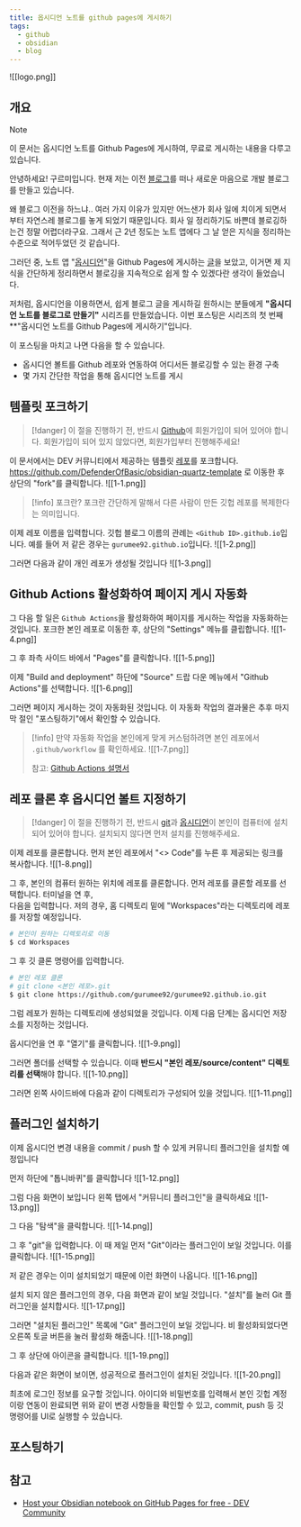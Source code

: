 ```yaml
---
title: 옵시디언 노트를 github pages에 게시하기
tags:
  - github
  - obsidian
  - blog
---
```

![[logo.png]]
## 개요
> [!note]
> 이 문서는  옵시디언 노트를 Github Pages에 게시하여, 무료로 게시하는 내용을 다루고 있습니다.

안녕하세요! 구르미입니다. 현재 저는 이전 [블로그](https://gurumee92.tistory.com/)를 떠나 새로운 마음으로 개발 블로그를 만들고 있습니다. 

왜 블로그 이전을 하느냐.. 여러 가지 이유가 있지만 어느샌가 회사 일에 치이게 되면서부터 자연스레 블로그를 놓게 되었기 때문입니다. 회사 일 정리하기도 바쁜데 블로깅하는건 정말 어렵더라구요. 그래서 근 2년 정도는 노트 앱에다 그 날 얻은 지식을 정리하는 수준으로 적어두었던 것 같습니다.

그러던 중, 노트 앱 "[옵시디언](https://obsidian.md/)"을 Github Pages에 게시하는 [글](https://dev.to/defenderofbasic/host-your-obsidian-notebook-on-github-pages-for-free-8l1)을 보았고, 이거면 제 지식을 간단하게 정리하면서 블로깅을 지속적으로 쉽게 할 수 있겠다란 생각이 들었습니다. 

저처럼, 옵시디언을 이용하면서, 쉽게 블로그 글을 게시하길 원하시는 분들에게 **"옵시디언 노트를 블로그로 만들기"** 시리즈를 만들었습니다. 이번 포스팅은 시리즈의 첫 번째 **"옵시디언 노트를 Github Pages에 게시하기"입니다.

이 포스팅을 마치고 나면 다음을 할 수 있습니다.

* 옵시디언 볼트를 Github 레포와 연동하여 어디서든 블로깅할 수 있는 환경 구축
* 몇 가지 간단한 작업을 통해 옵시디언 노트를 게시
## 템플릿 포크하기
> [!danger]
> 이 절을 진행하기 전, 반드시 [Github](https://github.com/)에 회원가입이 되어 있어야 합니다. 회원가입이 되어 있지 않았다면, 회원가입부터 진행해주세요!

이 문서에서는 DEV 커뮤니티에서 제공하는 템플릿 [레포](https://github.com/DefenderOfBasic/obsidian-quartz-template)를 포크합니다. https://github.com/DefenderOfBasic/obsidian-quartz-template 로 이동한 후 상단의 "fork"를 클릭합니다.
![[1-1.png]]
> [!info] 포크란?
> 포크란 간단하게 말해서 다른 사람이 만든 깃헙 레포를 복제한다는 의미입니다.  

이제 레포 이름을 입력합니다. 깃헙 블로그 이름의 관례는 `<Github ID>.github.io`입니다. 예를 들어 저 같은 경우는 `gurumee92.github.io`입니다.
![[1-2.png]]

그러면 다음과 같이 개인 레포가 생성될 것입니다
![[1-3.png]]

## Github Actions 활성화하여 페이지 게시 자동화
그 다음 할 일은 `Github Actions`을 활성화하여 페이지를 게시하는 작업을 자동화하는 것입니다. 포크한 본인 레포로 이동한 후, 상단의 "Settings" 메뉴를 클립합니다.
![[1-4.png]]

그 후 좌측 사이드 바에서 "Pages"를 클릭합니다.
![[1-5.png]]

이제 "Build and deployment" 하단에 "Source" 드랍 다운 메뉴에서 "Github Actions"를 선택합니다.
![[1-6.png]]

그러면 페이지 게시하는 것이 자동화된 것입니다. 이 자동화 작업의 결과물은 추후 마지막 절인 "포스팅하기"에서 확인할 수 있습니다.

> [!info]
> 만약 자동화 작업을 본인에게 맞게 커스텀하려면 본인 레포에서 `.github/workflow` 를 확인하세요. 
> ![[1-7.png]]
> 
> 참고: [Github Actions 설명서](https://docs.github.com/ko/actions)
## 레포 클론 후 옵시디언 볼트 지정하기
> [!danger]
> 이 절을 진행하기 전, 반드시 [git](https://git-scm.com/)과 [옵시디언](https://obsidian.md/)이 본인이 컴퓨터에 설치되어 있어야 합니다. 설치되지 않다면 먼저 설치를 진행해주세요.

이제 레포를 클론합니다. 먼저 본인 레포에서 "<> Code"를 누른 후 제공되는 링크를 복사합니다.
![[1-8.png]]

그 후, 본인의 컴퓨터 원하는 위치에 레포를 클론합니다. 먼저 레포를 클론할 레포를 선택합니다. 터미널을 연 후,  
다음을 입력합니다. 저의 경우, 홈 디렉토리 밑에 "Workspaces"라는 디렉토리에 레포를 저장할 예정입니다.

```bash
# 본인이 원하는 디렉토리로 이동
$ cd Workspaces
```

그 후 깃 클론 명령어를 입력합니다.
```bash
# 본인 레포 클론 
# git clone <본인 레포>.git
$ git clone https://github.com/gurumee92/gurumee92.github.io.git
```

그럼 레포가 원하는 디렉토리에 생성되었을 것입니다. 이제 다음 단계는 옵시디언 저장소를 지정하는 것입니다. 

옵시디언을 연 후 "열기"를 클릭합니다.
![[1-9.png]]

그러면 폴더를 선택할 수 있습니다. 이때 **반드시 "본인 레포/source/content" 디렉토리를 선택**해야 합니다.
![[1-10.png]]

그러면 왼쪽 사이드바에 다음과 같이 디렉토리가 구성되어 있을 것입니다.
![[1-11.png]]

## 플러그인 설치하기
이제 옵시디언 변경 내용을 commit / push 할 수 있게 커뮤니티 플러그인을 설치할 예정입니다

먼저 하단에 "톱니바퀴"를 클릭합니다
![[1-12.png]]

그럼 다음 화면이 보입니다 왼쪽 탭에서 "커뮤니티 플러그인"을 클릭하세요
![[1-13.png]]

그 다음 "탐색"을 클릭합니다.
![[1-14.png]]

그 후 "git"을 입력합니다. 이 때 제일 먼저 "Git"이라는 플러그인이 보일 것입니다. 이를 클릭합니다.
![[1-15.png]]

저 같은 경우는 이미 설치되었기 때문에 이런 화면이 나옵니다.
![[1-16.png]]

설치 되지 않은 플러그인의 경우, 다음 화면과 같이 보일 것입니다. "설치"를 눌러 Git 플러그인을 설치합시다.
![[1-17.png]]

그러면 "설치된 플러그인" 목록에 "Git" 플러그인이 보일 것입니다. 비 활성화되었다면 오른쪽 토글 버튼을 눌러 활성화 해줍니다.
![[1-18.png]]

그 후 상단에 아이콘을 클릭합니다.
![[1-19.png]]

다음과 같은 화면이 보이면, 성공적으로 플러그인이 설치된 것입니다.
![[1-20.png]]

최초에 로그인 정보를 요구할 것입니다. 아이디와 비밀번호를 입력해서 본인 깃헙 계정이랑 연동이 완료되면 위와 같이 변경 사항들을 확인할 수 있고, commit, push 등 깃 명령어를 UI로 실행할 수 있습니다.
## 포스팅하기
## 참고
* [Host your Obsidian notebook on GitHub Pages for free - DEV Community](https://dev.to/defenderofbasic/host-your-obsidian-notebook-on-github-pages-for-free-8l1)
